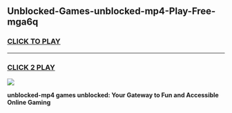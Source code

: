 
## Unblocked-Games-unblocked-mp4-Play-Free-mga6q
<h3>
<a href="https://premium76.site?title=unblocked-mp4&ref=23A">CLICK TO PLAY</a></h3>
<hr>

<h3>
<a href="https://premium76.site?title=unblocked-mp4&ref=23A">CLICK 2 PLAY</a>
  
</h3>

<a href="https://premium76.site?title=unblocked-mp4&ref=23A"><img src="https://clearcache.store/games.png"></a>


**unblocked-mp4 games unblocked: Your Gateway to Fun and Accessible Online Gaming**
